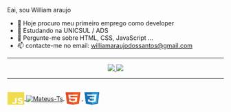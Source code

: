 Eai, sou William araujo
- 🔭 Hoje procuro meu primeiro emprego como developer
- 🌱 Estudando na UNICSUL / ADS
- 💬 Pergunte-me sobre HTML, CSS, JavaScript ...
- 📫 contacte-me no email: williamaraujodossantos@gmail.com
<hr>
<div align="center">
  <a href="https://github.com/william3002">
  <img height="180em" src="https://github-readme-stats.vercel.app/api?username=william3002&show_icons=true&theme=dracula&include_all_commits=true&count_private=true"/> 
  <img height="170em" src="https://github-readme-stats.vercel.app/api/top-langs/?username=william3002&layout=compact&langs_count=7&theme=dracula"/>
</div>
<hr>
  <div style="display: inline_block"><br>
  <img align="center" alt="Mateus-Js" height="30" width="40" src="https://raw.githubusercontent.com/devicons/devicon/master/icons/javascript/javascript-plain.svg">
  <img align="center" alt="Mateus-Ts" height="30" width="40" src="https://cdn.jsdelivr.net/gh/devicons/devicon/icons/java/java-original.svg">
  <img align="center" alt="Mateus-HTML" height="30" width="40" src="https://raw.githubusercontent.com/devicons/devicon/master/icons/html5/html5-original.svg">
  <img align="center" alt="Mateus-CSS" height="30" width="40" src="https://raw.githubusercontent.com/devicons/devicon/master/icons/css3/css3-original.svg">
</div>
  
